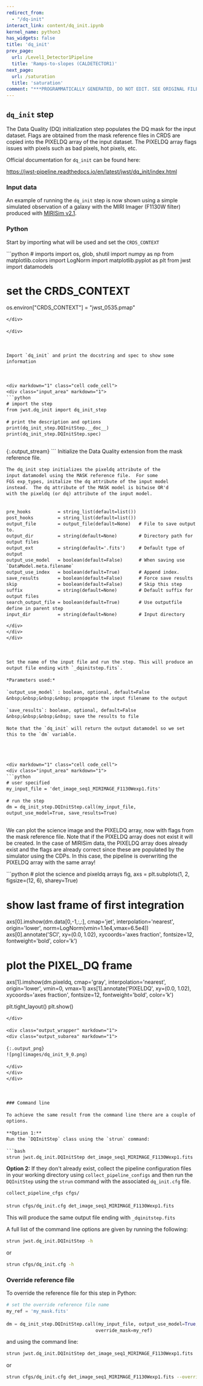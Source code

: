 ```yaml
---
redirect_from:
  - "/dq-init"
interact_link: content/dq_init.ipynb
kernel_name: python3
has_widgets: false
title: 'dq_init'
prev_page:
  url: /Level1_Detector1Pipeline
  title: 'Ramps-to-slopes (CALDETECTOR1)'
next_page:
  url: /saturation
  title: 'saturation'
comment: "***PROGRAMMATICALLY GENERATED, DO NOT EDIT. SEE ORIGINAL FILES IN /content***"
---
```



## `dq_init` step

The Data Quality (DQ) initialization step populates the DQ mask for the input dataset. Flags are obtained from the mask reference files in CRDS are copied into the PIXELDQ array of the input dataset. The PIXELDQ array flags issues with pixels such as bad pixels, hot pixels, etc.

Official documentation for `dq_init` can be found here:

https://jwst-pipeline.readthedocs.io/en/latest/jwst/dq_init/index.html




### Input data

An example of running the `dq_init` step is now shown using a simple simulated observation of a galaxy with the MIRI Imager (F1130W filter) produced with [MIRISim v2.1](http://miri.ster.kuleuven.be/bin/view/Public/MIRISimPublicRelease2dot1).



### Python

Start by importing what will be used and set the `CRDS_CONTEXT`



<div markdown="1" class="cell code_cell">
<div class="input_area" markdown="1">
```python
# imports
import os, glob, shutil
import numpy as np
from matplotlib.colors import LogNorm
import matplotlib.pyplot as plt
from jwst import datamodels

# set the CRDS_CONTEXT
os.environ["CRDS_CONTEXT"] = "jwst_0535.pmap"

```
</div>

</div>



Import `dq_init` and print the docstring and spec to show some information



<div markdown="1" class="cell code_cell">
<div class="input_area" markdown="1">
```python
# import the step
from jwst.dq_init import dq_init_step

# print the description and options
print(dq_init_step.DQInitStep.__doc__)
print(dq_init_step.DQInitStep.spec)


```
</div>

<div class="output_wrapper" markdown="1">
<div class="output_subarea" markdown="1">
{:.output_stream}
```
Initialize the Data Quality extension from the
    mask reference file.

    The dq_init step initializes the pixeldq attribute of the
    input datamodel using the MASK reference file.  For some
    FGS exp_types, initalize the dq attribute of the input model
    instead.  The dq attribute of the MASK model is bitwise OR'd
    with the pixeldq (or dq) attribute of the input model.
    

    pre_hooks          = string_list(default=list())
    post_hooks         = string_list(default=list())
    output_file        = output_file(default=None)   # File to save output to.
    output_dir         = string(default=None)        # Directory path for output files
    output_ext         = string(default='.fits')     # Default type of output
    output_use_model   = boolean(default=False)      # When saving use `DataModel.meta.filename`
    output_use_index   = boolean(default=True)       # Append index.
    save_results       = boolean(default=False)      # Force save results
    skip               = boolean(default=False)      # Skip this step
    suffix             = string(default=None)        # Default suffix for output files
    search_output_file = boolean(default=True)       # Use outputfile define in parent step
    input_dir          = string(default=None)        # Input directory
    
```
</div>
</div>
</div>



Set the name of the input file and run the step. This will produce an output file ending with `_dqinitstep.fits`.

*Parameters used:*

`output_use_model` : boolean, optional, default=False  
&nbsp;&nbsp;&nbsp;&nbsp; propagate the input filename to the output
    
`save_results`: boolean, optional, default=False  
&nbsp;&nbsp;&nbsp;&nbsp; save the results to file

Note that the `dq_init` will return the output datamodel so we set this to the `dm` variable.




<div markdown="1" class="cell code_cell">
<div class="input_area" markdown="1">
```python
# user specified
my_input_file = 'det_image_seq1_MIRIMAGE_F1130Wexp1.fits'

# run the step
dm = dq_init_step.DQInitStep.call(my_input_file, output_use_model=True, save_results=True)


```
</div>

</div>



We can plot the science image and the PIXELDQ array, now with flags from the mask reference file. Note that if the PIXELDQ array does not exist it will be created. In the case of MIRISim data, the PIXELDQ array does already exist and the flags are already correct since these are populated by the simulator using the CDPs. In this case, the pipeline is overwriting the PIXELDQ array with the same array!



<div markdown="1" class="cell code_cell">
<div class="input_area" markdown="1">
```python
# plot the science and pixeldq arrays
fig, axs = plt.subplots(1, 2, figsize=(12, 6), sharey=True)

# show last frame of first integration
axs[0].imshow(dm.data[0,-1,:,:], cmap='jet', interpolation='nearest', origin='lower', norm=LogNorm(vmin=1.1e4,vmax=6.5e4))
axs[0].annotate('SCI', xy=(0.0, 1.02), xycoords='axes fraction', fontsize=12, fontweight='bold', color='k')

# plot the PIXEL_DQ frame
axs[1].imshow(dm.pixeldq, cmap='gray', interpolation='nearest', origin='lower', vmin=0, vmax=1)
axs[1].annotate('PIXELDQ', xy=(0.0, 1.02), xycoords='axes fraction', fontsize=12, fontweight='bold', color='k')

plt.tight_layout()
plt.show()

```
</div>

<div class="output_wrapper" markdown="1">
<div class="output_subarea" markdown="1">

{:.output_png}
![png](images/dq_init_9_0.png)

</div>
</div>
</div>



### Command line

To achieve the same result from the command line there are a couple of options. 

**Option 1:**
Run the `DQInitStep` class using the `strun` command:

```bash
strun jwst.dq_init.DQInitStep det_image_seq1_MIRIMAGE_F1130Wexp1.fits
```

**Option 2:**
If they don't already exist, collect the pipeline configuration files in your working directory using `collect_pipeline_configs` and then run the `DQInitStep` using the `strun` command with the associated `dq_init.cfg` file. 

```bash
collect_pipeline_cfgs cfgs/

strun cfgs/dq_init.cfg det_image_seq1_MIRIMAGE_F1130Wexp1.fits
```

This will produce the same output file ending with `_dqinitstep.fits` 




A full list of the command line options are given by running the following:


```bash
strun jwst.dq_init.DQInitStep -h
```

or 

```bash
strun cfgs/dq_init.cfg -h
```





### Override reference file

To override the reference file for this step in Python:



```python
# set the override reference file name
my_ref = 'my_mask.fits'

dm = dq_init_step.DQInitStep.call(my_input_file, output_use_model=True, save_results=True,
                                 override_mask=my_ref)
```



and using the command line:

```bash
strun jwst.dq_init.DQInitStep det_image_seq1_MIRIMAGE_F1130Wexp1.fits  --override_mask my_mask.fits
```

or

```bash
strun cfgs/dq_init.cfg det_image_seq1_MIRIMAGE_F1130Wexp1.fits --override_mask my_mask.fits
```

